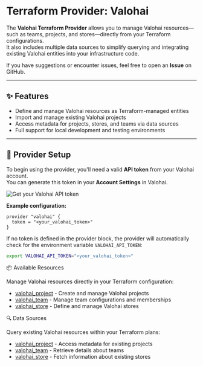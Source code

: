 # Terraform Provider: Valohai  

The **Valohai Terraform Provider** allows you to manage Valohai resources—such as teams, projects, and stores—directly from your Terraform configurations.  
It also includes multiple data sources to simplify querying and integrating existing Valohai entities into your infrastructure code.  

If you have suggestions or encounter issues, feel free to open an **Issue** on GitHub.  

---

## ✨ Features  

- Define and manage Valohai resources as Terraform-managed entities  
- Import and manage existing Valohai projects  
- Access metadata for projects, stores, and teams via data sources  
- Full support for local development and testing environments  

---

## 🔧 Provider Setup  

To begin using the provider, you'll need a valid **API token** from your Valohai account.  
You can generate this token in your **Account Settings** in Valohai.  

![Get your Valohai API token](https://help.valohai.com/hc/article_attachments/4419921059345/get_auth_token.gif)  

**Example configuration:**  

```hcl
provider "valohai" {
  token = "<your_valohai_token>"
}
```

If no token is defined in the provider block, the provider will automatically check for the environment variable `VALOHAI_API_TOKEN`:

```bash
export VALOHAI_API_TOKEN="<your_valohai_token>"
```

📦 Available Resources

Manage Valohai resources directly in your Terraform configuration:

- [valohai_project](ressources/valohai_project.md) - Create and manage Valohai projects
- [valohai_team](ressources/valohai_team.md) - Manage team configurations and memberships
- [valohai_store](ressources/valohai_store.md) - Define and manage Valohai stores

🔍 Data Sources

Query existing Valohai resources within your Terraform plans:

- [valohai_project](data-sources/valohai_project.md) - Access metadata for existing projects
- [valohai_team](data-sources/valohai_team.md) - Retrieve details about teams
- [valohai_store](data-sources/valohai_store.md) - Fetch information about existing stores